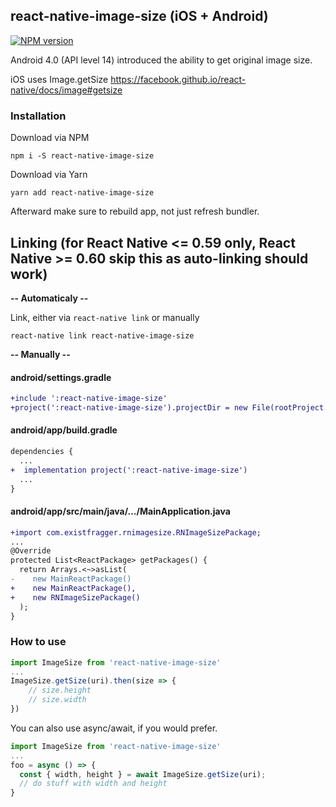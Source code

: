 ## react-native-image-size (iOS + Android)

[![NPM version](https://badge.fury.io/js/react-native-image-size.svg)](http://badge.fury.io/js/react-native-image-size)

Android 4.0 (API level 14) introduced the ability to get original image size.

iOS uses Image.getSize https://facebook.github.io/react-native/docs/image#getsize


### Installation

Download via NPM

```shell
npm i -S react-native-image-size
```

Download via Yarn

```shell
yarn add react-native-image-size
```

Afterward make sure to rebuild app, not just refresh bundler.

## Linking (for React Native <= 0.59 only, React Native >= 0.60 skip this as auto-linking should work)

**-- Automaticaly --**

Link, either via `react-native link` or manually

```shell
react-native link react-native-image-size
```

**-- Manually --**

#### android/settings.gradle
```diff
+include ':react-native-image-size'
+project(':react-native-image-size').projectDir = new File(rootProject.projectDir, '../node_modules/react-native-image-size/android')
```
#### android/app/build.gradle
```diff
dependencies {
  ...
+  implementation project(':react-native-image-size')
  ...
}
```
#### android/app/src/main/java/.../MainApplication.java
```diff
+import com.existfragger.rnimagesize.RNImageSizePackage;
...
@Override
protected List<ReactPackage> getPackages() {
  return Arrays.<~>asList(
-    new MainReactPackage()
+    new MainReactPackage(),
+    new RNImageSizePackage()
  );
}
```

### How to use

```js
import ImageSize from 'react-native-image-size'
...
ImageSize.getSize(uri).then(size => {
    // size.height
    // size.width
})
```

You can also use async/await, if you would prefer.

```js
import ImageSize from 'react-native-image-size'
...
foo = async () => {
  const { width, height } = await ImageSize.getSize(uri);
  // do stuff with width and height
}
```
